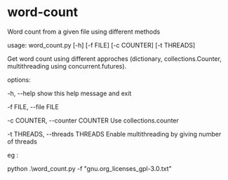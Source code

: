 # word-count
Word count from a given file using different methods

usage: word_count.py [-h] [-f FILE] [-c COUNTER] [-t THREADS]

Get word count using different approches (dictionary, collections.Counter, multithreading using concurrent.futures).

options:

  -h, --help            show this help message and exit
  
  -f FILE, --file FILE
  
  -c COUNTER, --counter COUNTER
                        Use collections.counter
                        
  -t THREADS, --threads THREADS
                        Enable multithreading by giving number of threads
                        

eg :

python .\word_count.py -f "gnu.org_licenses_gpl-3.0.txt"
